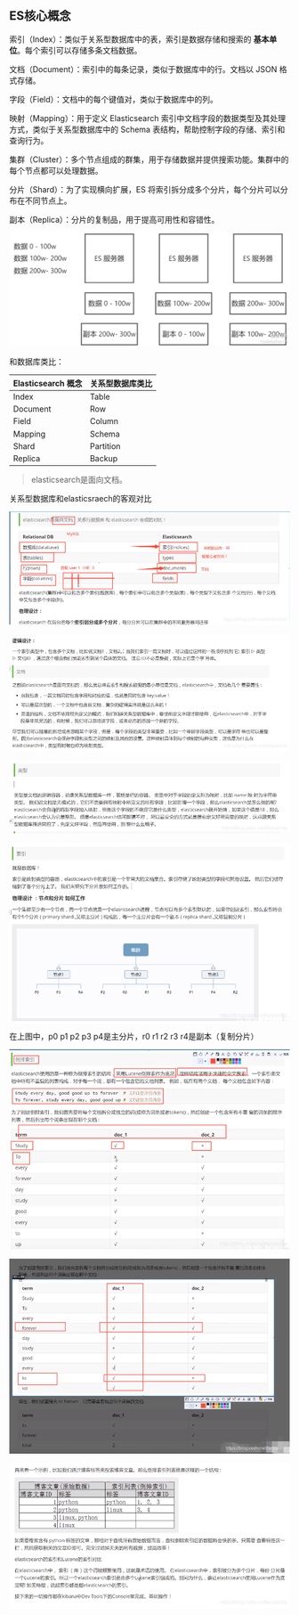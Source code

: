 ## ES核心概念

索引（Index）：类似于关系型数据库中的表，索引是数据存储和搜索的 **基本单位**。每个索引可以存储多条文档数据。

文档（Document）：索引中的每条记录，类似于数据库中的行。文档以 JSON 格式存储。

字段（Field）：文档中的每个键值对，类似于数据库中的列。

映射（Mapping）：用于定义 Elasticsearch 索引中文档字段的数据类型及其处理方式，类似于关系型数据库中的 Schema 表结构，帮助控制字段的存储、索引和查询行为。

集群（Cluster）：多个节点组成的群集，用于存储数据并提供搜索功能。集群中的每个节点都可以处理数据。

分片（Shard）：为了实现横向扩展，ES 将索引拆分成多个分片，每个分片可以分布在不同节点上。

副本（Replica）：分片的复制品，用于提高可用性和容错性。

![img](./assets/05.ES核心概念/xQQZTmntqqa8lTaX.webp)

和数据库类比：

| **Elasticsearch 概念** | **关系型数据库类比** |
| ---------------------- | -------------------- |
| Index                  | Table                |
| Document               | Row                  |
| Field                  | Column               |
| Mapping                | Schema               |
| Shard                  | Partition            |
| Replica                | Backup               |

> elasticsearch是面向文档。

关系型数据库和elasticsraech的客观对比

![在这里插入图片描述](./assets/05.ES核心概念/pic_center-1719652163913-8.png)

![在这里插入图片描述](./assets/05.ES核心概念/pic_center-1719652163913-9.png)

![在这里插入图片描述](./assets/05.ES核心概念/pic_center-1719652163913-10.png)

![在这里插入图片描述](./assets/05.ES核心概念/pic_center-1719652163913-11.png)

在上图中，p0 p1 p2 p3 p4是主分片，r0 r1 r2 r3 r4是副本（复制分片）

![在这里插入图片描述](./assets/05.ES核心概念/pic_center-1719652163913-12.png)

![在这里插入图片描述](./assets/05.ES核心概念/pic_center-1719652163913-13.png)

![在这里插入图片描述](./assets/05.ES核心概念/pic_center-1719652163914-14.png)

